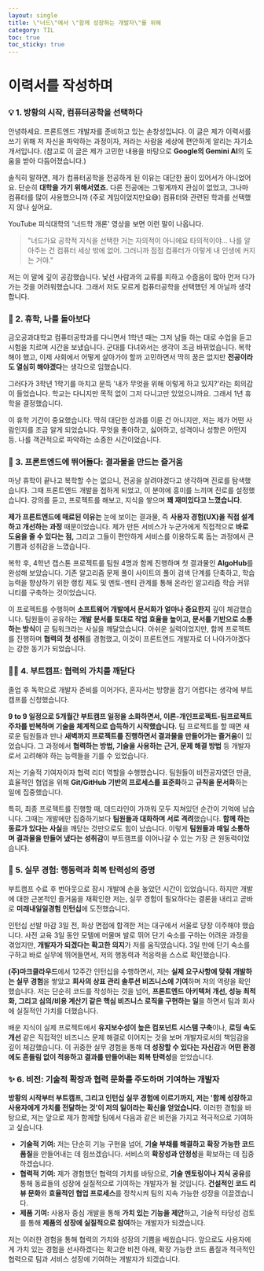 ```yaml
---
layout: single
title: \"너드\"에서 \"함께 성장하는 개발자\"를 위해
category: TIL
toc: true
toc_sticky: true
---
```


# 이력서를 작성하며

### 💡 1. 방황의 시작, 컴퓨터공학을 선택하다

안녕하세요. 프론트엔드 개발자를 준비하고 있는 손창성입니다. 이 글은 제가 이력서를 쓰기 위해 저 자신을 파악하는 과정이자, 저라는 사람을 세상에 편안하게 알리는 자기소개서입니다. (참고로 이 글은 제가 고민한 내용을 바탕으로 **Google의 Gemini AI**의 도움을 받아 다듬어졌습니다.)

솔직히 말하면, 제가 컴퓨터공학을 전공하게 된 이유는 대단한 꿈이 있어서가 아니었어요. 단순히 **대학을 가기 위해서였죠.** 다른 전공에는 그렇게까지 관심이 없었고, 그나마 컴퓨터를 많이 사용했으니까 (주로 게임이었지만요😅) 컴퓨터와 관련된 학과를 선택했지 않나 싶어요.

YouTube 피식대학의 '너드학 개론' 영상을 보면 이런 말이 나옵니다.

> "너드가요 공학적 지식을 선택한 거는 자의적이 아니에요 타의적이야... 나를 알아주는 건 컴퓨터 세상 밖에 없어. 그러니까 점점 컴퓨터가 이렇게 내 인생에 커지는 거야."

저는 이 말에 깊이 공감했습니다. 낯선 사람과의 교류를 피하고 수줍음이 많아 먼저 다가가는 것을 어려워했습니다. 그래서 저도 모르게 컴퓨터공학을 선택했던 게 아닐까 생각합니다.

### 🧭 2. 휴학, 나를 돌아보다

금오공과대학교 컴퓨터공학과를 다니면서 1학년 때는 그저 남들 하는 대로 수업을 듣고 시험을 치르며 시간을 보냈습니다. 군대를 다녀와서는 생각이 조금 바뀌었습니다. 복학해야 했고, 이제 사회에서 어떻게 살아가야 할까 고민하면서 딱히 꿈은 없지만 **전공이라도 열심히 해야겠다**는 생각으로 임했습니다.

그러다가 3학년 1학기를 마치고 문득 '내가 무엇을 위해 이렇게 하고 있지?'라는 회의감이 들었습니다. 학교는 다니지만 목적 없이 그저 다니고만 있었으니까요. 그래서 1년 휴학을 결정했습니다.

이 휴학 기간이 중요했습니다. 딱히 대단한 성과를 이룬 건 아니지만, 저는 제가 어떤 사람인지를 조금 알게 되었습니다. 무엇을 좋아하고, 싫어하고, 성격이나 성향은 어떤지 등. 나를 객관적으로 파악하는 소중한 시간이었습니다.

### 🚀 3. 프론트엔드에 뛰어들다: 결과물을 만드는 즐거움

마냥 휴학이 끝나고 복학할 수는 없으니, 전공을 살려야겠다고 생각하며 진로를 탐색했습니다. 그때 프론트엔드 개발을 접하게 되었고, 이 분야에 흥미를 느끼며 진로를 설정했습니다. 강의를 듣고, 프로젝트를 해보고, 지식을 쌓으며 **꽤 재미있다고 느꼈습니다.**

**제가 프론트엔드에 매료된 이유는** 눈에 보이는 결과물, 즉 **사용자 경험(UX)을 직접 설계하고 개선하는 과정** 때문이었습니다. 제가 만든 서비스가 누군가에게 직접적으로 **바로 도움을 줄 수 있다는 점,** 그리고 그들이 편안하게 서비스를 이용하도록 돕는 과정에서 큰 기쁨과 성취감을 느꼈습니다.

복학 후, 4학년 캡스톤 프로젝트를 팀원 4명과 함께 진행하며 첫 결과물인 **AlgoHub**를 완성해 보았습니다. 기존 알고리즘 문제 풀이 사이트의 풀이 검색 단계를 단축하고, 학습능력을 향상하기 위한 랭킹 제도 및 멘토-멘티 관계를 통해 온라인 알고리즘 학습 커뮤니티를 구축하는 것이었습니다.

이 프로젝트를 수행하며 **소프트웨어 개발에서 문서화가 얼마나 중요한지** 깊이 체감했습니다. 팀원들이 공유하는 **개발 문서를 토대로 작업 효율을 높이고, 문서를 기반으로 소통하는 방식**이 곧 팀워크라는 사실을 깨달았습니다. 아쉬운 실력이었지만, 함께 프로젝트를 진행하며 **협력의 첫 성취**를 경험했고, 이것이 프론트엔드 개발자로 더 나아가야겠다는 강한 동기가 되었습니다.

### 🧑‍💻 4. 부트캠프: 협력의 가치를 깨닫다

졸업 후 독학으로 개발자 준비를 이어가다, 혼자서는 방향을 잡기 어렵다는 생각에 부트캠프를 신청했습니다.

**9 to 9 일정으로 5개월간 부트캠프 일정을 소화하면서, 이론-개인프로젝트-팀프로젝트 주차를 반복하며 기술을 체계적으로 습득하기 시작했습니다.** 팀 프로젝트를 할 때면 새로운 팀원들과 만나 **새벽까지 프로젝트를 진행하면서 결과물을 만들어가는 즐거움**이 있었습니다. 그 과정에서 **협력하는 방법, 기술을 사용하는 근거, 문제 해결 방법** 등 개발자로서 고려해야 하는 능력들을 기를 수 있었습니다.

저는 기술적 기여자이자 협력 리더 역할을 수행했습니다. 팀원들이 비전공자였던 만큼, 효율적인 협업을 위해 **Git/GitHub 기반의 프로세스를 표준화**하고 **규칙을 문서화**하는 일에 집중했습니다.

특히, 최종 프로젝트를 진행할 때, 데드라인이 가까워 모두 지쳐있던 순간이 기억에 남습니다. 그때는 개발에만 집중하기보다 **팀원들과 대화하며 서로 격려**했습니다. **함께 하는 동료가 있다는 사실**을 깨닫는 것만으로도 힘이 났습니다. 이렇게 **팀원들과 매일 소통하며 결과물을 만들어 냈다는 성취감**이 부트캠프를 이어나갈 수 있는 가장 큰 원동력이었습니다.



### 💼 5. 실무 경험: 행동력과 회복 탄력성의 증명

부트캠프 수료 후 번아웃으로 잠시 개발에 손을 놓았던 시간이 있었습니다. 하지만 개발에 대한 근본적인 즐거움을 재확인한 저는, 실무 경험이 필요하다는 결론을 내리고 곧바로 **미래내일일경험 인턴십**에 도전했습니다.

인턴십 선발 마감 3일 전, 화상 면접에 합격한 저는 대구에서 서울로 당장 이주해야 했습니다. 사전 교육 3일 동안 모텔에 머물며 발로 뛰어 단기 숙소를 구하는 어려운 과정을 겪었지만, **개발자가 되겠다는 확고한 의지**가 저를 움직였습니다. 3일 만에 단기 숙소를 구하고 바로 실무에 뛰어들면서, 저의 행동력과 적응력을 스스로 확인했습니다.

**(주)마크클라우드**에서 12주간 인턴십을 수행하면서, 저는 **실제 요구사항에 맞춰 개발하는 실무 경험**을 쌓았고 **회사의 상표 관리 솔루션 비즈니스에 기여**하며 저의 역량을 확인했습니다. 저는 단순히 코드를 작성하는 것을 넘어, **프론트엔드 아키텍처 개선, 성능 최적화, 그리고 심의/비용 계산기 같은 핵심 비즈니스 로직을 구현하는 일**을 하면서 팀과 회사에 실질적인 가치를 더했습니다.

배운 지식이 실제 프로젝트에서 **유지보수성이 높은 컴포넌트 시스템 구축**이나, **로딩 속도 개선** 같은 직접적인 비즈니스 문제 해결로 이어지는 것을 보며 개발자로서의 책임감을 깊이 체감했습니다. 이 귀중한 실무 경험을 통해 **더 성장할 수 있다는 자신감**과 **어떤 환경에도 흔들림 없이 적응하고 결과를 만들어내는 회복 탄력성**을 얻었습니다.

### ✨ 6. 비전: 기술적 확장과 협력 문화를 주도하며 기여하는 개발자

**방황의 시작부터 부트캠프, 그리고 인턴십 실무 경험에 이르기까지, 저는 '함께 성장하고 사용자에게 가치를 전달하는 것'이 저의 일이라는 확신을 얻었습니다.** 이러한 경험을 바탕으로, 저는 앞으로 제가 함께할 팀에서 다음과 같은 비전을 가지고 적극적으로 기여하고 싶습니다.

- **기술적 기여:** 저는 단순히 기능 구현을 넘어, **기술 부채를 해결하고 확장 가능한 코드 품질**을 만들어내는 데 힘쓰겠습니다. 서비스의 **확장성과 안정성**을 확보하는 데 집중하겠습니다.
- **협력적 기여:** 제가 경험했던 협력의 가치를 바탕으로, **기술 멘토링이나 지식 공유**를 통해 동료들의 성장에 실질적으로 기여하는 개발자가 될 것입니다. **건설적인 코드 리뷰 문화**와 **효율적인 협업 프로세스**를 정착시켜 팀의 지속 가능한 성장을 이끌겠습니다.
- **제품 기여:** 사용자 중심 개발을 통해 **가치 있는 기능을 제안**하고, 기술적 타당성 검토를 통해 **제품의 성장에 실질적으로 참여**하는 개발자가 되겠습니다.

저는 이러한 경험을 통해 협력의 가치와 성장의 기쁨을 배웠습니다. 앞으로도 사용자에게 가치 있는 경험을 선사하겠다는 확고한 비전 아래, 확장 가능한 코드 품질과 적극적인 협력으로 팀과 서비스 성장에 기여하는 개발자가 되겠습니다.
